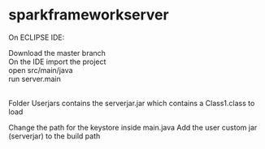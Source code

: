 # sparkframeworkserver

On ECLIPSE IDE:

Download the master branch <br />
On the IDE import the project <br />
open src/main/java <br />
run server.main <br /> <br />

Folder Userjars contains the serverjar.jar which contains a Class1.class to load

Change the path for the keystore inside main.java
Add the user custom jar (serverjar) to the build path
